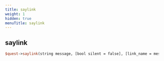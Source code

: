 ```yaml
---
title: saylink
weight: 1
hidden: true
menuTitle: saylink
---
```

## saylink
```perl
$quest->saylink(string message, [bool silent = false], [link_name = message])
```